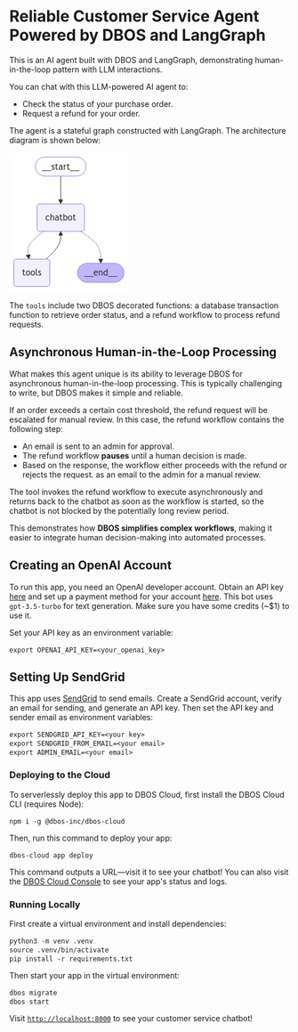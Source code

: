 # Reliable Customer Service Agent Powered by DBOS and LangGraph

This is an AI agent built with DBOS and LangGraph, demonstrating human-in-the-loop pattern with LLM interactions.

You can chat with this LLM-powered AI agent to:
-  Check the status of your purchase order.
- Request a refund for your order.

The agent is a stateful graph constructed with LangGraph. The architecture diagram is shown below:

![LangGraph diagram](architect.png)

The `tools` include two DBOS decorated functions: a database transaction function to retrieve order status, and a refund workflow to process refund requests.

## Asynchronous Human-in-the-Loop Processing

What makes this agent unique is its ability to leverage DBOS for asynchronous human-in-the-loop processing. This is typically challenging to write, but DBOS makes it simple and reliable.

If an order exceeds a certain cost threshold, the refund request will be escalated for manual review. In this case, the refund workflow contains the following step:
- An email is sent to an admin for approval.
- The refund workflow **pauses** until a human decision is made.
- Based on the response, the workflow either proceeds with the refund or rejects the request.
as an email to the admin for a manual review.

The tool invokes the refund workflow to execute asynchronously and returns back to the chatbot as soon as the workflow is started, so the chatbot is not blocked by the potentially long review period.

This demonstrates how **DBOS simplifies complex workflows**, making it easier to integrate human decision-making into automated processes.

## Creating an OpenAI Account

To run this app, you need an OpenAI developer account.
Obtain an API key [here](https://platform.openai.com/api-keys) and set up a payment method for your account [here](https://platform.openai.com/account/billing/overview).
This bot uses `gpt-3.5-turbo` for text generation.
Make sure you have some credits (~$1) to use it.

Set your API key as an environment variable:

```shell
export OPENAI_API_KEY=<your_openai_key>
```

## Setting Up SendGrid

This app uses [SendGrid](https://sendgrid.com/en-us) to send emails.
Create a SendGrid account, verify an email for sending, and generate an API key.
Then set the API key and sender email as environment variables:

```shell
export SENDGRID_API_KEY=<your key>
export SENDGRID_FROM_EMAIL=<your email>
export ADMIN_EMAIL=<your email>
```

### Deploying to the Cloud

To serverlessly deploy this app to DBOS Cloud, first install the DBOS Cloud CLI (requires Node):

```shell
npm i -g @dbos-inc/dbos-cloud
```

Then, run this command to deploy your app:

```shell
dbos-cloud app deploy
```

This command outputs a URL&mdash;visit it to see your chatbot!
You can also visit the [DBOS Cloud Console](https://console.dbos.dev/login-redirect) to see your app's status and logs.

### Running Locally

First create a virtual environment and install dependencies:

```shell
python3 -m venv .venv
source .venv/bin/activate
pip install -r requirements.txt
```


Then start your app in the virtual environment:

```shell
dbos migrate
dbos start
```

Visit [`http://localhost:8000`](http://localhost:8000) to see your customer service chatbot!